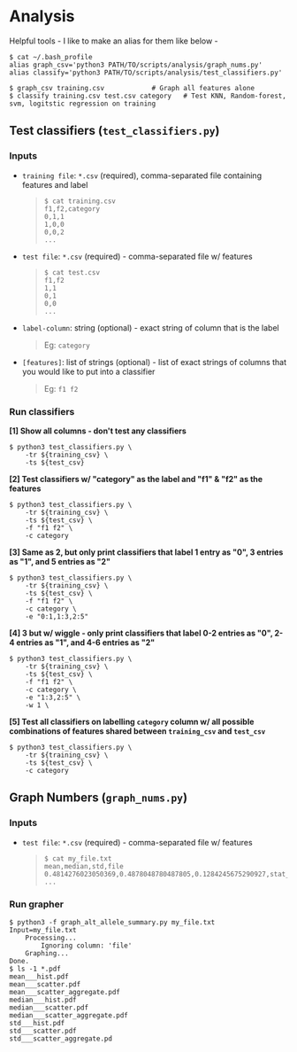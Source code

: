 # Analysis
Helpful tools - I like to make an alias for them like below -
```
$ cat ~/.bash_profile
alias graph_csv='python3 PATH/TO/scripts/analysis/graph_nums.py'
alias classify='python3 PATH/TO/scripts/analysis/test_classifiers.py'

$ graph_csv training.csv			# Graph all features alone
$ classify training.csv test.csv category	# Test KNN, Random-forest, svm, logitstic regression on training
```

## Test classifiers (`test_classifiers.py`)
### Inputs
* `training file`: `*.csv` (required), comma-separated file containing features and label
  > ``` 
  > $ cat training.csv
  > f1,f2,category
  > 0,1,1
  > 1,0,0
  > 0,0,2
  > ...
  > ```
* `test file`: `*.csv` (required) - comma-separated file w/ features 
  > ``` 
  > $ cat test.csv
  > f1,f2
  > 1,1
  > 0,1
  > 0,0
  > ...
  > ```
* `label-column`: string (optional) - exact string of column that is the label
  > Eg: `category`
* `[features]`: list of strings (optional) - list of exact strings of columns that you would like to put into a classifier
  > Eg: `f1 f2`

### Run classifiers
**[1] Show all columns - don't test any classifiers**
```
$ python3 test_classifiers.py \
    -tr ${training_csv} \
    -ts ${test_csv} 
```
**[2] Test classifiers w/ "category" as the label and "f1" & "f2" as the features**
```
$ python3 test_classifiers.py \
    -tr ${training_csv} \
    -ts ${test_csv} \
    -f "f1 f2" \
    -c category
```
**[3] Same as 2, but only print classifiers that label 1 entry as "0", 3 entries as "1", and 5 entries as "2"**
```
$ python3 test_classifiers.py \
    -tr ${training_csv} \
    -ts ${test_csv} \
    -f "f1 f2" \
    -c category \
    -e "0:1,1:3,2:5"
```
**[4] 3 but w/ wiggle - only print classifiers that label 0-2 entries as "0", 2-4 entries as "1", and 4-6 entries as "2"**
```
$ python3 test_classifiers.py \
    -tr ${training_csv} \
    -ts ${test_csv} \
    -f "f1 f2" \
    -c category \
    -e "1:3,2:5" \
    -w 1 \
```
**[5] Test all classifiers on labelling `category` column w/ all possible combinations of features shared between `training_csv` and `test_csv`**
```
$ python3 test_classifiers.py \
    -tr ${training_csv} \
    -ts ${test_csv} \
    -c category
```

## Graph Numbers (`graph_nums.py`)
### Inputs
* `test file`: `*.csv` (required) - comma-separated file w/ features 
  > ``` 
  > $ cat my_file.txt
  > mean,median,std,file
  > 0.4814276023050369,0.4878048780487805,0.1284245675290927,stat_file.txt
  > ...
  > ```

### Run grapher
```
$ python3 -f graph_alt_allele_summary.py my_file.txt
Input=my_file.txt
	Processing...
		Ignoring column: 'file'
	Graphing...
Done.
$ ls -1 *.pdf
mean___hist.pdf
mean___scatter.pdf
mean___scatter_aggregate.pdf
median___hist.pdf
median___scatter.pdf
median___scatter_aggregate.pdf
std___hist.pdf
std___scatter.pdf
std___scatter_aggregate.pd
```
 
